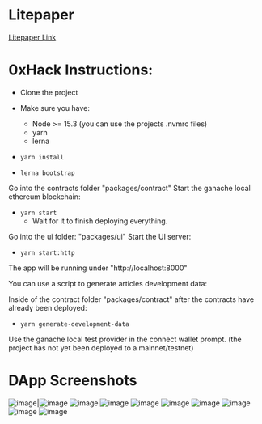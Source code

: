 # Litepaper
[Litepaper Link](https://github.com/nextgenerationnews/nextgenerationnews/blob/main/packages/ui/src/assets/dexnews_litepaper.pdf)


# 0xHack Instructions:

- Clone the project
- Make sure you have:

  - Node >= 15.3 (you can use the projects .nvmrc files)
  - yarn
  - lerna

- `yarn install`
- `lerna bootstrap`

Go into the contracts folder "packages/contract"
Start the ganache local ethereum blockchain:

- `yarn start`
  - Wait for it to finish deploying everything.

Go into the ui folder: "packages/ui"
Start the UI server:

- `yarn start:http`

The app will be running under "http://localhost:8000"

You can use a script to generate articles development data:

Inside of the contract folder "packages/contract" after the contracts have already been deployed:

- `yarn generate-development-data`

Use the ganache local test provider in the connect wallet prompt. (the project has not yet been deployed to a mainnet/testnet)

# DApp Screenshots

![image](https://user-images.githubusercontent.com/85082452/120127388-a48e2900-c195-11eb-9940-78b22c1203ff.png)|![image](https://user-images.githubusercontent.com/85082452/120127459-cedfe680-c195-11eb-8000-6767e987adc6.png)
![image](https://user-images.githubusercontent.com/85082452/120127474-d7d0b800-c195-11eb-87ea-12d7b2e78e8b.png)
![image](https://user-images.githubusercontent.com/85082452/120127591-2aaa6f80-c196-11eb-8788-331b220fa6cc.png)
![image](https://user-images.githubusercontent.com/85082452/120127617-3dbd3f80-c196-11eb-9e71-65f7e738db8f.png)
![image](https://user-images.githubusercontent.com/85082452/120127634-4746a780-c196-11eb-8699-c4d4bf186322.png)
![image](https://user-images.githubusercontent.com/85082452/120127654-53cb0000-c196-11eb-8865-a07e463d285d.png)
![image](https://user-images.githubusercontent.com/85082452/120127663-5a597780-c196-11eb-8590-e99004fc327a.png)
![image](https://user-images.githubusercontent.com/85082452/120127674-62b1b280-c196-11eb-8ff9-fa55ae28592c.png)
![image](https://user-images.githubusercontent.com/85082452/120127688-69402a00-c196-11eb-9408-84120ad59941.png)



